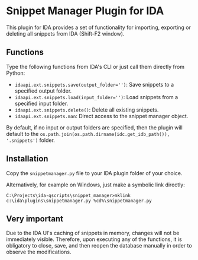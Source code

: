 # Snippet Manager Plugin for IDA

This plugin for IDA provides a set of functionality for importing, exporting or deleting all snippets from IDA (Shift-F2 window).

## Functions

Type the following functions from IDA's CLI or just call them directly from Python:

- `idaapi.ext.snippets.save(output_folder='')`: Save snippets to a specified output folder.
- `idaapi.ext.snippets.load(input_folder='')`: Load snippets from a specified input folder.
- `idaapi.ext.snippets.delete()`: Delete all existing snippets.
- `idaapi.ext.snippets.man`: Direct access to the snippet manager object.

By default, if no input or output folders are specified, then the plugin will default to the `os.path.join(os.path.dirname(idc.get_idb_path()), '.snippets')` folder.

## Installation

Copy the `snippetmanager.py` file to your IDA plugin folder of your choice.

Alternatively, for example on Windows, just make a symbolic link directly:

```batch
C:\Projects\ida-qscripts\snippet_manager>mklink c:\ida\plugins\snippetmanager.py %cd%\snippetmanager.py
```

## Very important

Due to the IDA UI's caching of snippets in memory, changes will not be immediately visible. Therefore, upon executing any of the functions, it is obligatory to close, save, and then reopen the database manually in order to observe the modifications.